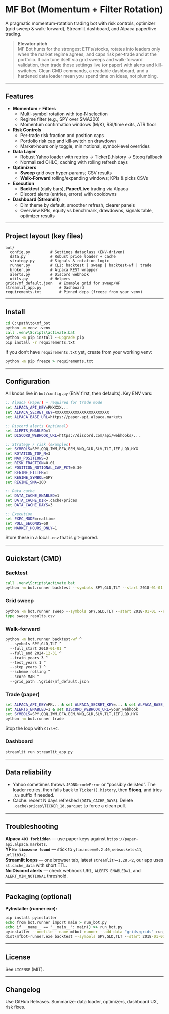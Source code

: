 # MF Bot (Momentum + Filter Rotation)

A pragmatic momentum-rotation trading bot with risk controls, optimizer (grid sweep & walk-forward), Streamlit dashboard, and Alpaca paper/live trading.

> **Elevator pitch**  
> MF Bot hunts for the strongest ETFs/stocks, rotates into leaders only when the market regime agrees, and caps risk per-trade and at the portfolio. It can tune itself via grid sweeps and walk-forward validation, then trade those settings live (or paper) with alerts and kill-switches. Clean CMD commands, a readable dashboard, and a hardened data loader mean you spend time on ideas, not plumbing.

---

## Features

- **Momentum + Filters**
  - Multi-symbol rotation with top‑N selection
  - Regime filter (e.g., SPY over SMA200)
  - Momentum confirmation windows (M/K), RSI/time exits, ATR floor
- **Risk Controls**
  - Per‑trade risk fraction and position caps
  - Portfolio risk cap and kill‑switch on drawdown
  - Market‑hours only toggle, min notional, symbol‑level overrides
- **Data Layer**
  - Robust Yahoo loader with retries → Ticker().history → Stooq fallback
  - Normalized OHLC; caching with rolling refresh days
- **Optimizers**
  - **Sweep** grid over hyper‑params; CSV results
  - **Walk‑Forward** rolling/expanding windows; KPIs & picks CSVs
- **Execution**
  - **Backtest** (daily bars), **Paper/Live** trading via Alpaca
  - Discord alerts (entries, errors) with cooldowns
- **Dashboard (Streamlit)**
  - Dim theme by default, smoother refresh, clearer panels
  - Overview KPIs, equity vs benchmark, drawdowns, signals table, optimizer results

---

## Project layout (key files)

```
bot/
  config.py         # Settings dataclass (ENV-driven)
  data.py           # Robust price loader + cache
  strategy.py       # Signals & rotation logic
  runner.py         # CLI: backtest | sweep | backtest-wf | trade
  broker.py         # Alpaca REST wrapper
  alerts.py         # Discord webhook
  utils.py          # Helpers
grids/mf_default.json   # Example grid for sweep/WF
streamlit_app.py        # Dashboard
requirements.txt        # Pinned deps (freeze from your venv)
```

---

## Install

```bat
cd C:\path\to\mf_bot
python -m venv .venv
call .venv\Scripts\activate.bat
python -m pip install --upgrade pip
pip install -r requirements.txt
```

If you don’t have `requirements.txt` yet, create from your working venv:
```bat
python -m pip freeze > requirements.txt
```

---

## Configuration

All knobs live in `bot/config.py` (ENV first, then defaults). Key ENV vars:

```bat
:: Alpaca (Paper) — required for trade mode
set ALPACA_API_KEY=PKXXXX...
set ALPACA_SECRET_KEY=XXXXXXXXXXXXXXXXXXXXXXXX
set ALPACA_BASE_URL=https://paper-api.alpaca.markets

:: Discord alerts (optional)
set ALERTS_ENABLED=1
set DISCORD_WEBHOOK_URL=https://discord.com/api/webhooks/...

:: Strategy / risk (examples)
set SYMBOLS=SPY,QQQ,IWM,EFA,EEM,VNQ,GLD,SLV,TLT,IEF,LQD,HYG
set ROTATION_TOP_N=3
set MAX_POSITIONS=3
set RISK_FRACTION=0.01
set POSITION_NOTIONAL_CAP_PCT=0.30
set REGIME_FILTER=1
set REGIME_SYMBOL=SPY
set REGIME_SMA=200

:: Data cache
set DATA_CACHE_ENABLED=1
set DATA_CACHE_DIR=.cache\prices
set DATA_CACHE_DAYS=3

:: Execution
set EXEC_MODE=realtime
set POLL_SECONDS=60
set MARKET_HOURS_ONLY=1
```

Store these in a local `.env` that is git‑ignored.

---

## Quickstart (CMD)

### Backtest
```bat
call .venv\Scripts\activate.bat
python -m bot.runner backtest --symbols SPY,GLD,TLT --start 2018-01-01 --cost_bps 2.5
```

### Grid sweep
```bat
python -m bot.runner sweep --symbols SPY,GLD,TLT --start 2018-01-01 --end 2022-12-31 --grid_path .\grids\mf_default.json
type sweep_results.csv
```

### Walk‑forward
```bat
python -m bot.runner backtest-wf ^
  --symbols SPY,GLD,TLT ^
  --full_start 2010-01-01 ^
  --full_end 2024-12-31 ^
  --train_years 3 ^
  --test_years 1 ^
  --step_years 1 ^
  --scheme rolling ^
  --score MAR ^
  --grid_path .\grids\mf_default.json
```

### Trade (paper)
```bat
set ALPACA_API_KEY=PK... & set ALPACA_SECRET_KEY=... & set ALPACA_BASE_URL=https://paper-api.alpaca.markets
set ALERTS_ENABLED=1 & set DISCORD_WEBHOOK_URL=your_webhook
set SYMBOLS=SPY,QQQ,IWM,EFA,EEM,VNQ,GLD,SLV,TLT,IEF,LQD,HYG
python -m bot.runner trade
```

Stop the loop with `Ctrl+C`.

### Dashboard
```bat
streamlit run streamlit_app.py
```

---

## Data reliability

- Yahoo sometimes throws `JSONDecodeError` or “possibly delisted”. The loader retries, then falls back to `Ticker().history`, then **Stooq**, and tries `.US` suffix if needed.  
- Cache: recent N days refreshed (`DATA_CACHE_DAYS`). Delete `.cache\prices\TICKER_1d.parquet` to force a clean pull.

---

## Troubleshooting

**Alpaca `403 forbidden`** — use paper keys against `https://paper-api.alpaca.markets`.  
**YF `No timezone found`** — stick to `yfinance==0.2.40`, `websockets<11`, `urllib3<2`.  
**Streamlit loops** — one browser tab, latest `streamlit>=1.28,<2`, our app uses `st.cache_data` with short TTL.  
**No Discord alerts** — check webhook URL, `ALERTS_ENABLED=1`, and `ALERT_MIN_NOTIONAL` threshold.

---

## Packaging (optional)

**PyInstaller (runner exe):**
```bat
pip install pyinstaller
echo from bot.runner import main > run_bot.py
echo if __name__ == "__main__": main() >> run_bot.py
pyinstaller --onefile --name mfbot-runner --add-data "grids;grids" run_bot.py
dist\mfbot-runner.exe backtest --symbols SPY,GLD,TLT --start 2018-01-01
```

---

## License

See `LICENSE` (MIT).

---

## Changelog

Use GitHub Releases. Summarize: data loader, optimizers, dashboard UX, risk fixes.
